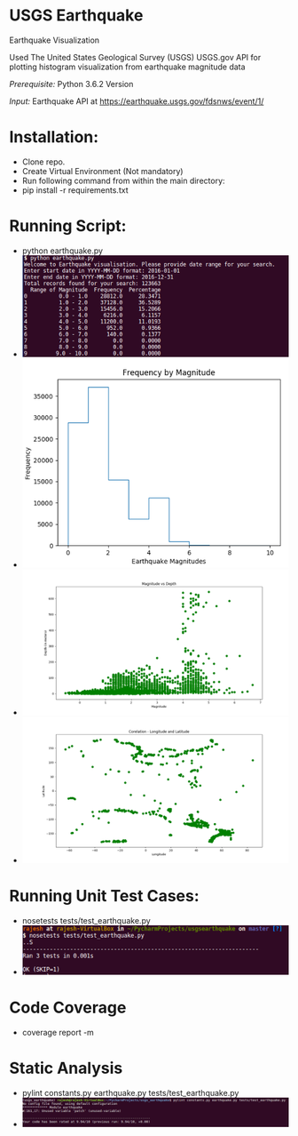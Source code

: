 # USGS Earthquake

Earthquake Visualization

Used The United States Geological Survey (USGS) USGS.gov API for plotting histogram visualization from earthquake magnitude data

*Prerequisite:* Python 3.6.2 Version

*Input:* Earthquake API at https://earthquake.usgs.gov/fdsnws/event/1/

# Installation:

- Clone repo.
- Create Virtual Environment (Not mandatory)
- Run following command from within the main directory:
- pip install -r requirements.txt

# Running Script:
- python earthquake.py
- ![Screenshot](https://github.com/rajeshgoyalg/usgs_earthquake/blob/master/screenshots/Earthquake_Magnitude_DataFrame_2016.PNG)
- ![Screenshot](https://github.com/rajeshgoyalg/usgs_earthquake/blob/master/screenshots/Earthquake_Magnitude_Histogram_2016.PNG)
- ![Screenshot](https://github.com/rajeshgoyalg/usgs_earthquake/blob/master/screenshots/Earthquake_2016_Magnitude_Depth.png)
- ![Screenshot](https://github.com/rajeshgoyalg/usgs_earthquake/blob/master/screenshots/Earthquake_2016_Corelation_Lat_Long.png)

# Running Unit Test Cases:
- nosetests tests/test_earthquake.py
- ![Screenshot](https://github.com/rajeshgoyalg/usgs_earthquake/blob/master/screenshots/unit_and_integration_test.PNG)

# Code Coverage
- coverage report -m

# Static Analysis
- pylint constants.py earthquake.py tests/test_earthquake.py
- ![Screenshot](https://github.com/rajeshgoyalg/usgs_earthquake/blob/master/screenshots/static_analysis_pylint.png)

